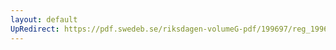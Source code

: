 ```yaml
---
layout: default
UpRedirect: https://pdf.swedeb.se/riksdagen-volumeG-pdf/199697/reg_199697/reg_199697_0403.pdf
---
```

